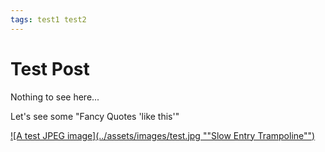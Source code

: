 ```yaml
---
tags: test1 test2
---
```


# Test Post

Nothing to see here...

Let's see some "Fancy Quotes 'like this'"

[![A test JPEG image](../assets/images/test.jpg ""Slow Entry Trampoline"")](../assets/images/test.jpg)
